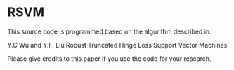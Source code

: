 # RSVM

This source code is programmed based on the algorithm described in:

Y.C Wu and Y.F. Liu   Robust Truncated Hinge Loss Support Vector Machines

Please give credits to this paper if you use the code for your research.
